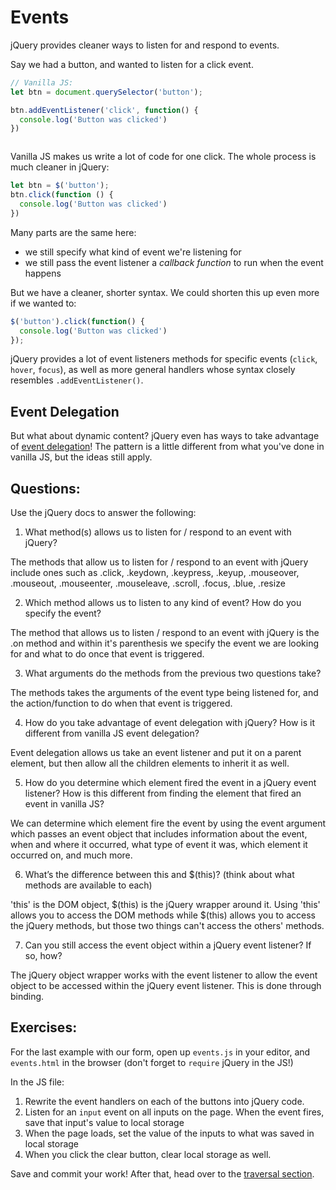 # Events

jQuery provides cleaner ways to listen for and respond to events.

Say we had a button, and wanted to listen for a click event.

```JavaScript
// Vanilla JS:
let btn = document.querySelector('button');

btn.addEventListener('click', function() {
  console.log('Button was clicked')
})



```

Vanilla JS makes us write a lot of code for one click. The whole process is much cleaner in jQuery:

```JavaScript
let btn = $('button');
btn.click(function () {
  console.log('Button was clicked')
})

```

Many parts are the same here:
- we still specify what kind of event we're listening for
- we still pass the event listener a _callback function_ to run when the event happens

But we have a cleaner, shorter syntax. We could shorten this up even more if we wanted to:

```JavaScript
$('button').click(function() {
  console.log('Button was clicked')
});
```

jQuery provides a lot of event listeners methods for specific events (`click`, `hover`, `focus`), as well as more general handlers whose syntax closely resembles `.addEventListener()`.

## Event Delegation
But what about dynamic content? jQuery even has ways to take advantage of [event delegation](https://learn.jquery.com/events/event-delegation/)! The pattern is a little different from what you've done in vanilla JS, but the ideas still apply.


## Questions:
Use the jQuery docs to answer the following:

1. What method(s) allows us to listen for / respond to an event with jQuery?

The methods that allow us to listen for / respond to an event with jQuery include ones such as .click, .keydown, .keypress, .keyup, .mouseover, .mouseout, .mouseenter, .mouseleave, .scroll, .focus, .blue, .resize


2. Which method allows us to listen to any kind of event? How do you specify the event?

The method that allows us to listen / respond to an event with jQuery is the .on method and within it's parenthesis we specify the event we are looking for and what to do once that event is triggered.


3. What arguments do the methods from the previous two questions take?

The methods takes the arguments of the event type being listened for, and the action/function to do when that event is triggered.

4. How do you take advantage of event delegation with
jQuery? How is it different from vanilla JS event delegation?

Event delegation allows us take an event listener and put it on a parent element, but then allow all the children elements to inherit it as well.

5. How do you determine which element fired the event in a jQuery event listener? How is this different from finding the element that fired an event in vanilla JS?

We can determine which element fire the event by using the event argument which passes an event object that includes information about the event, when and where it occurred, what type of event it was, which element it occurred on, and much more.

6. What’s the difference between this and $(this)? (think about what methods are available to each)

'this' is the DOM object, $(this) is the jQuery wrapper around it.  Using 'this' allows you to access the DOM methods while $(this) allows you to access the jQuery methods, but those two things can't access the others' methods.


7. Can you still access the event object within a jQuery event listener? If so, how?

The jQuery object wrapper works with the event listener to allow the event object to be accessed within the jQuery event listener.  This is done through binding.

## Exercises:

For the last example with our form, open up `events.js` in your editor, and `events.html` in the browser (don't forget to `require` jQuery in the JS!)

In the JS file:
1. Rewrite the event handlers on each of the buttons into jQuery code.
2. Listen for an `input` event on all inputs on the page. When the event fires, save that input's value to local storage
3. When the page loads, set the value of the inputs to what was saved in local storage
4. When you click the clear button, clear local storage as well.

Save and commit your work! After that, head over to the [traversal section](../part-4-traversal/).
